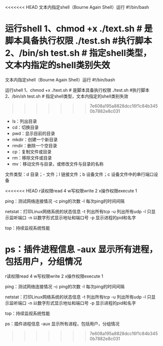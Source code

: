 <<<<<<< HEAD
文本内指定shell（Bourne Again Shell）运行 #!/bin/bash

运行shell 1、chmod +x ./text.sh # 是脚本具备执行权限 ./test.sh #执行脚本 2、/bin/sh test.sh # 指定shell类型，文本内指定的shell类别失效
=======
文本内指定shell（Bourne Again Shell）运行
#!/bin/bash

运行shell
1、chmod +x ./text.sh    # 是脚本具备执行权限
      ./test.sh    #执行脚本
2、/bin/sh test.sh # 指定shell类型，文本内指定的shell类别失效
>>>>>>> 7e608a195a8828dcc16f1c84b3450b7882e8c031

- ls：列出目录
- cd：切换目录
- pwd：显示目前的目录
- mkdir：创建一个新目录
- rmdir：删除一个空目录
- cp：复制文件或目录
- rm：移除文件或目录
- mv：移动文件与目录，或修改文件与目录的名称

文件类型：d 目录；- 文件；l 链接文件；b 设备文件；c 设备文件中的串行端口设备

<<<<<<< HEAD
r读权限read 4 w写权限write 2 x操作权限execute 1

ping：测试网络连接情况 -c ping的次数 -l 每次ping的时间间隔

netstat：打印Linux网络系统的状态信息 -t 列出所有tcp -u 列出所有udp -l 只显示监听端口 -n 以数字形式显示地址和端口号 -p 显示进程的pid和名字

top：持续监视系统性能

ps：插件进程信息 -aux 显示所有进程，包括用户，分组情况
=======
r读权限read 4
w写权限write 2
x操作权限execute 1

ping：测试网络连接情况
-c ping的次数
-l 每次ping的时间间隔

netstat：打印Linux网络系统的状态信息
-t 列出所有tcp
-u 列出所有udp
-l 只显示监听端口
-n 以数字形式显示地址和端口号
-p 显示进程的pid和名字

top：持续监视系统性能

ps：插件进程信息
-aux 显示所有进程，包括用户，分组情况
>>>>>>> 7e608a195a8828dcc16f1c84b3450b7882e8c031
